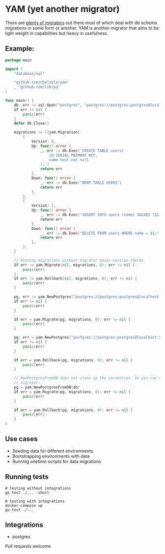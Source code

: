 # YAM (yet another migrator)

There are [plenty of migrators](https://awesome-go.com/#database) out there most of which deal with db schema migrations in some form or another. YAM is another migrator that aims to be light weight in capabilities but heavy in usefulness.

## Example:
```go
package main

import (
	"database/sql"

	"github.com/cbelsole/yam"
	_ "github.com/lib/pq"
)

func main() {
	db, err := sql.Open("postgres", "postgres://postgres:postgres@localhost:5432/postgres?sslmode=disable")
	if err != nil {
		panic(err)
	}
	defer db.Close()

	migrations := []yam.Migration{
		{
			Version: 0,
			Up: func() error {
				_, err := db.Exec(`CREATE TABLE users(
					id SERIAL PRIMARY KEY,
					name text not null
				);`)
				return err
			},
			Down: func() error {
				_, err := db.Exec("DROP TABLE USERS")
				return err
			},
		},
		{
			Version: 1,
			Up: func() error {
				_, err := db.Exec("INSERT INTO users (name) VALUES ($1);", "gopher")
				return err
			},
			Down: func() error {
				_, err := db.Exec("DELETE FROM users WHERE name = $1;", "gopher")
				return err
			},
		},
	}

	// Running migrations without migrator skips version checks
	if err := yam.Migrate(nil, migrations, 0); err != nil {
		panic(err)
	}
	if err := yam.Rollback(nil, migrations, 0); err != nil {
		panic(err)
	}

	pg, err := yam.NewPostgres("postgres://postgres:postgres@localhost:5432/postgres?sslmode=disable")
	if err != nil {
		panic(err)
	}

	if err = yam.Migrate(pg, migrations, 0); err != nil {
		panic(err)
	}

	pg, err = yam.NewPostgres("postgres://postgres:postgres@localhost:5432/postgres?sslmode=disable")
	if err != nil {
		panic(err)
	}

	if err = yam.Rollback(pg, migrations, 0); err != nil {
		panic(err)
	}

	// NewPostgresFromDB does not clean up the connection. So you can reuse the
	// migrator.
	pg = yam.NewPostgresFromDB(db)
	if err = yam.Migrate(pg, migrations, 0); err != nil {
		panic(err)
	}

	if err = yam.Rollback(pg, migrations, 0); err != nil {
		panic(err)
	}
}
```

## Use cases
* Seeding data for different environments.
* Bootstrapping environments with data
* Running onetime scripts for data migrations

## Running tests
```
# testing without integrations
go test ./... -short

# testing with integrations
docker-compose up
go test ./...
```

## Integrations
* postgres

Pull requests welcome
